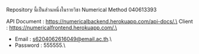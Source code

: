 Repository นี้เป็นส่วนหนึ่งในรายวิชา Numerical Method 040613393

API Document : https://numericalbackend.herokuapp.com/api-docs/.\
Client : https://numericalfrontend.herokuapp.com/.\
  * Email : s6204062616049@email.ac.th.\
  * Password : 555555.\
  
